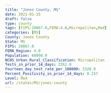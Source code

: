 ```yaml
---
title: "Jones County, MS"
date: 2021-01-25
draft: false
type: county
tags: [FIPS:28067.0,FEMA:4.0,Micropolitan,Red]
categories: [MS]
County: Jones County
State: MS
FIPS: 28067.0
FEMA_Region: 4.0
Population: 68098.0
NCHS_Urban_Rural_Classification: Micropolitan
Tests_in_prior_14_days: 2261.0
Fourteen_day_test_rate_per_100000: 3320.0
Percent_Positivity_in_prior_14_days: 0.157
Level: Red
url: /states/MS/jones-county
---
```



